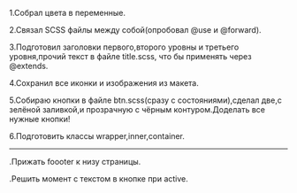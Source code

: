 <!--* Сделанно -->

1.Собрал цвета в переменные.

2.Связал SCSS файлы между собой(опробовал @use и @forward).

3.Подготовил заголовки первого,второго уровны и третьего уровня,прочий текст в файле title.scss, что бы применять через @extends.

4.Сохранил все иконки и изображения из макета.

5.Собираю кнопки в файле btn.scss(сразу с состояниями),сделал две,с зелёной заливкой,и прозрачную с чёрным контуром.Доделать все нужные кнопки!

6.Подготовить классы wrapper,inner,container.

------------------------------------------------

<!--! Нужно сделать -->

.Прижать foooter к низу страницы.

.Решить момент с текстом в кнопке при active.